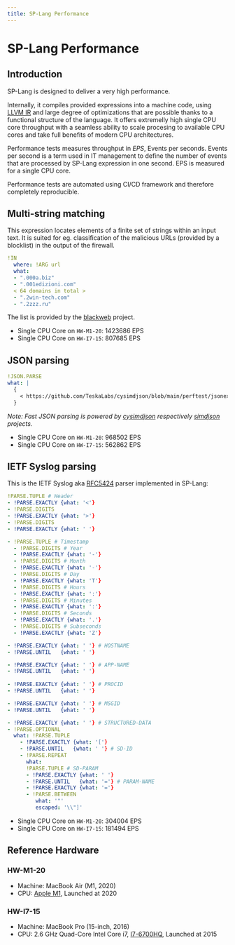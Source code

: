 ```yaml
---
title: SP-Lang Performance
---
```


# SP-Lang Performance


## Introduction

SP-Lang is designed to deliver a very high performance.

Internally, it compiles provided expressions into a machine code, using [LLVM IR](https://llvm.org) and large degree of optimizations that are possible thanks to a functional structure of the language.
It offers extremelly high single CPU core throughput with a seamless ability to scale procesing to available CPU cores and take full benefits of modern CPU architectures.

Performance tests measures throughput in _EPS_, Events per seconds.
Events per second is a term used in IT management to define the number of events that are processed by SP-Lang expression in one second.
EPS is measured for a single CPU core.

Performance tests are automated using CI/CD framework and therefore completely reproducible.


## Multi-string matching

This expression locates elements of a finite set of strings within an input text.
It is suited for eg. classification of the malicious URLs (provided by a blocklist) in the output of the firewall.

```yaml
!IN
  where: !ARG url
  what:
  - ".000a.biz"
  - ".001edizioni.com"
  < 64 domains in total >
  - ".2win-tech.com"
  - ".2zzz.ru"
```
The list is provided by the [blackweb](https://github.com/maravento/blackweb) project.

* Single CPU Core on `HW-M1-20`: 1423686 EPS
* Single CPU Core on `HW-I7-15`: 807685 EPS


## JSON parsing

```yaml
!JSON.PARSE
what: |
  {
  	< https://github.com/TeskaLabs/cysimdjson/blob/main/perftest/jsonexamples/test.json >
  }
```

_Note: Fast JSON parsing is powered by [cysimdjson](https://github.com/TeskaLabs/cysimdjson) respectively [simdjson](https://simdjson.org) projects._

* Single CPU Core on `HW-M1-20`: 968502 EPS
* Single CPU Core on `HW-I7-15`: 562862 EPS


## IETF Syslog parsing

This is the IETF Syslog aka [RFC5424](https://datatracker.ietf.org/doc/html/rfc5424) parser implemented in SP-Lang:

```yaml
!PARSE.TUPLE # Header
- !PARSE.EXACTLY {what: '<'}
- !PARSE.DIGITS
- !PARSE.EXACTLY {what: '>'}
- !PARSE.DIGITS
- !PARSE.EXACTLY {what: ' '}

- !PARSE.TUPLE # Timestamp
  - !PARSE.DIGITS # Year
  - !PARSE.EXACTLY {what: '-'}
  - !PARSE.DIGITS # Month
  - !PARSE.EXACTLY {what: '-'}
  - !PARSE.DIGITS # Day
  - !PARSE.EXACTLY {what: 'T'}
  - !PARSE.DIGITS # Hours
  - !PARSE.EXACTLY {what: ':'}
  - !PARSE.DIGITS # Minutes
  - !PARSE.EXACTLY {what: ':'}
  - !PARSE.DIGITS # Seconds
  - !PARSE.EXACTLY {what: '.'}
  - !PARSE.DIGITS # Subseconds
  - !PARSE.EXACTLY {what: 'Z'}

- !PARSE.EXACTLY {what: ' '} # HOSTNAME
- !PARSE.UNTIL   {what: ' '}

- !PARSE.EXACTLY {what: ' '} # APP-NAME
- !PARSE.UNTIL   {what: ' '}
 
- !PARSE.EXACTLY {what: ' '} # PROCID
- !PARSE.UNTIL   {what: ' '}

- !PARSE.EXACTLY {what: ' '} # MSGID
- !PARSE.UNTIL   {what: ' '}

- !PARSE.EXACTLY {what: ' '} # STRUCTURED-DATA
- !PARSE.OPTIONAL
  what: !PARSE.TUPLE
    - !PARSE.EXACTLY {what: '['}
    - !PARSE.UNTIL   {what: ' '} # SD-ID
    - !PARSE.REPEAT  
      what:
      !PARSE.TUPLE # SD-PARAM
      - !PARSE.EXACTLY {what: ' '}
      - !PARSE.UNTIL   {what: '='} # PARAM-NAME
      - !PARSE.EXACTLY {what: '='}
      - !PARSE.BETWEEN 
         what: '"'
         escaped: '\\"]'
```

* Single CPU Core on `HW-M1-20`: 304004 EPS
* Single CPU Core on `HW-I7-15`: 181494 EPS



## Reference Hardware

### HW-M1-20

* Machine: MacBook Air (M1, 2020)
* CPU: [Apple M1](https://en.wikipedia.org/wiki/Apple_M1), Launched at 2020

### HW-I7-15

* Machine: MacBook Pro (15-inch, 2016)
* CPU: 2.6 GHz Quad-Core Intel Core i7, [I7-6700HQ](https://ark.intel.com/content/www/us/en/ark/products/88967/intel-core-i76700hq-processor-6m-cache-up-to-3-50-ghz.html), Launched at 2015
